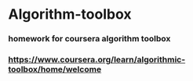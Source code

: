 # Algorithm-toolbox
### homework for coursera algorithm toolbox
### https://www.coursera.org/learn/algorithmic-toolbox/home/welcome
